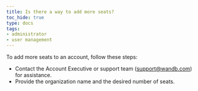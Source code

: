 ```yaml
---
title: Is there a way to add more seats?
toc_hide: true
type: docs
tags:
- administrator
- user management
---
```

To add more seats to an account, follow these steps:

- Contact the Account Executive or support team (support@wandb.com) for assistance.
- Provide the organization name and the desired number of seats.

